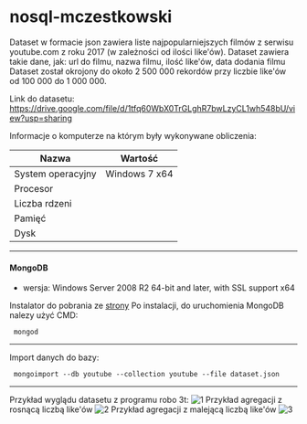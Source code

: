 # nosql-mczestkowski
Dataset w formacie json zawiera liste najpopularniejszych filmów z serwisu youtube.com z roku 2017 (w zależności od ilości like'ów).
Dataset zawiera takie dane, jak: url do filmu, nazwa filmu, ilość like'ów, data dodania filmu
Dataset został okrojony do około 2 500 000 rekordów przy liczbie like'ów od 100 000 do 1 000 000.

Link do datasetu: https://drive.google.com/file/d/1tfq60WbX0TrGLghR7bwLzyCL1wh548bU/view?usp=sharing

Informacje o komputerze na którym były wykonywane obliczenia:

| Nazwa                 | Wartość    |
|-----------------------|------------|
| System operacyjny     | Windows 7 x64 |
| Procesor              |  |
| Liczba rdzeni         |  |
| Pamięć                |  |
| Dysk                  |  |


___________________
#### MongoDB

- wersja: Windows Server 2008 R2 64-bit and later, with SSL support x64

Instalator do pobrania ze [strony](https://www.mongodb.com/download-center#community) 
Po instalacji, do uruchomienia MongoDB nalezy użyć CMD:

 ``` mongod```


___________________
Import danych do bazy:

 ``` mongoimport --db youtube --collection youtube --file dataset.json```
_______________

Przykład wyglądu datasetu z programu robo 3t:
![1](https://i.imgur.com/azPTkro.png)
Przykład agregacji z rosnącą liczbą like'ów
![2](https://i.imgur.com/hUg58lD.png)
Przykład agregacji z malejącą liczbą like'ów
![3](https://i.imgur.com/TT1PjWh.png)
